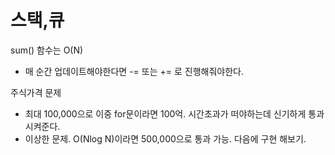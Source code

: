 # 스택,큐

sum() 함수는 O(N)
- 매 순간 업데이트해야한다면 -= 또는 += 로 진행해줘야한다.

주식가격 문제
- 최대 100,000으로 이중 for문이라면 100억. 시간초과가 떠야하는데 신기하게 통과시켜준다.
- 이상한 문제. O(Nlog N)이라면 500,000으로 통과 가능. 다음에 구현 해보기.

